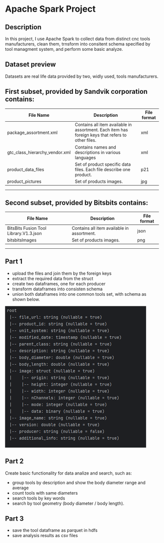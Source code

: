 # Apache Spark Project
## Description
In this project, I use Apache Spark to collect data from distinct cnc tools manufacturers, clean them, trnsform into consitent schema specified by tool managment system, and perform some basic analyze.

## Dataset preview
Datasets are real life data provided by two, widly used, tools manufacturers. 

First subset, provided by Sandvik corporation contains:
----------------------------------------------------------------------------------------------------------------------------------------------------
|           File Name            |                                            Description                                            | File format |
|--------------------------------|---------------------------------------------------------------------------------------------------|-------------|
| package_assortment.xml         | Contains all item available in assortment. Each item has foreign keys that refers to other files. | xml         |
| gtc_class_hierarchy_vendor.xml | Contains names and descriptions in various languages                                              | xml         |
| product_data_files             | Set of product specific data files. Each file describe one product.                               | p21         |
| product_pictures               | Set of products images.                                                                           | jpg         |
----------------------------------------------------------------------------------------------------------------------------------------------------

Second subset, provided by Bitsbits contains:
-----------------------------------------------------------------------------------------------------
|               File Name                |                Description                 | File format |
|----------------------------------------|--------------------------------------------|-------------|
| BitsBits Fusion Tool Library.V1.3.json | Contains all item available in assortment. | json        |
| bitsbitsImages                         | Set of products images.                    | png         |
-----------------------------------------------------------------------------------------------------

## Part 1 
- upload the files and join them by the foreign keys
- extract the required data from the struct
- create two dataframes, one for each producer
- transform dataframes into consisten schema
- union both dataframes into one common tools set, with schema as shown below.
  
![](/src/main/schema.png)


## Part 2
Create basic functionality for data analize and search, such as:
- group tools by description and show the body diameter range and average
- count tools with same diameters
- search tools by key words
- search by tool geometry (body diameter / body length).

## Part 3
- save the tool dataframe as parquet in hdfs
- save analysis results as csv files


 

